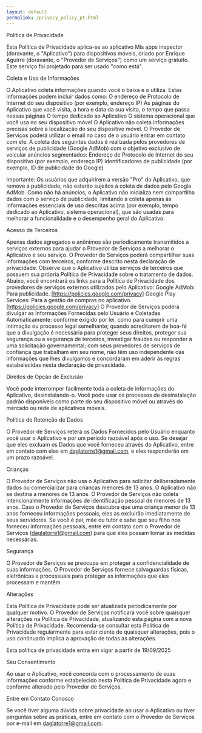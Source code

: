 ```yaml
---
layout: default
permalink: /privacy_policy_pt.html 
---
```

Política de Privacidade

Esta Política de Privacidade aplica-se ao aplicativo Mis apps inspector (doravante, o "Aplicativo") para dispositivos móveis, criado por Enrique Aguirre (doravante, o "Provedor de Serviços") como um serviço gratuito. Este serviço foi projetado para ser usado "como está".

Coleta e Uso de Informações

O Aplicativo coleta informações quando você o baixa e o utiliza. Estas informações podem incluir dados como:
O endereço de Protocolo de Internet do seu dispositivo (por exemplo, endereço IP)
As páginas do Aplicativo que você visita, a hora e data da sua visita, o tempo que passa nessas páginas
O tempo dedicado ao Aplicativo
O sistema operacional que você usa no seu dispositivo móvel
O Aplicativo não coleta informações precisas sobre a localização do seu dispositivo móvel.
O Provedor de Serviços poderá utilizar o email no caso de o usuário entrar em contato com ele.
A coleta dos seguintes dados é realizada pelos provedores de serviços de publicidade (Google AdMob) com o objetivo exclusivo de veicular anúncios segmentados:
Endereço de Protocolo de Internet do seu dispositivo (por exemplo, endereço IP)
Identificadores de publicidade (por exemplo, ID de publicidade do Google)

Importante: Os usuários que adquirirem a versão "Pro" do Aplicativo, que remove a publicidade, não estarão sujeitos à coleta de dados pelo Google AdMob. Como não há anúncios, o Aplicativo não inicializa nem compartilha dados com o serviço de publicidade, limitando a coleta apenas às informações essenciais de uso descritas acima (por exemplo, tempo dedicado ao Aplicativo, sistema operacional), que são usadas para melhorar a funcionalidade e o desempenho geral do Aplicativo.

Acesso de Terceiros

Apenas dados agregados e anônimos são periodicamente transmitidos a serviços externos para ajudar o Provedor de Serviços a melhorar o Aplicativo e seu serviço. O Provedor de Serviços poderá compartilhar suas informações com terceiros, conforme descrito nesta declaração de privacidade.
Observe que o Aplicativo utiliza serviços de terceiros que possuem sua própria Política de Privacidade sobre o tratamento de dados. Abaixo, você encontrará os links para a Política de Privacidade dos provedores de serviços externos utilizados pelo Aplicativo:
Google AdMob: Para publicidade. [https://policies.google.com/privacy]
Google Play Services: Para a gestão de compras no aplicativo. [https://policies.google.com/privacy]
O Provedor de Serviços poderá divulgar as Informações Fornecidas pelo Usuário e Coletadas Automaticamente:
conforme exigido por lei, como para cumprir uma intimação ou processo legal semelhante;
quando acreditarem de boa-fé que a divulgação é necessária para proteger seus direitos, proteger sua segurança ou a segurança de terceiros, investigar fraudes ou responder a uma solicitação governamental;
com seus provedores de serviços de confiança que trabalham em seu nome, não têm uso independente das informações que lhes divulgamos e concordaram em aderir às regras estabelecidas nesta declaração de privacidade.

Direitos de Opção de Exclusão

Você pode interromper facilmente toda a coleta de informações do Aplicativo, desinstalando-o. Você pode usar os processos de desinstalação padrão disponíveis como parte do seu dispositivo móvel ou através do mercado ou rede de aplicativos móveis.

Política de Retenção de Dados

O Provedor de Serviços reterá os Dados Fornecidos pelo Usuário enquanto você usar o Aplicativo e por um período razoável após o uso. Se desejar que eles excluam os Dados que você forneceu através do Aplicativo, entre em contato com eles em daglatorre1@gmail.com, e eles responderão em um prazo razoável.

Crianças

O Provedor de Serviços não usa o Aplicativo para solicitar deliberadamente dados ou comercializar para crianças menores de 13 anos.
O Aplicativo não se destina a menores de 13 anos. O Provedor de Serviços não coleta intencionalmente informações de identificação pessoal de menores de 13 anos. Caso o Provedor de Serviços descubra que uma criança menor de 13 anos forneceu informações pessoais, eles as excluirão imediatamente de seus servidores. Se você é pai, mãe ou tutor e sabe que seu filho nos forneceu informações pessoais, entre em contato com o Provedor de Serviços (daglatorre1@gmail.com) para que eles possam tomar as medidas necessárias.

Segurança

O Provedor de Serviços se preocupa em proteger a confidencialidade de suas informações. O Provedor de Serviços fornece salvaguardas físicas, eletrônicas e processuais para proteger as informações que eles processam e mantêm.

Alterações

Esta Política de Privacidade pode ser atualizada periodicamente por qualquer motivo. O Provedor de Serviços notificará você sobre quaisquer alterações na Política de Privacidade, atualizando esta página com a nova Política de Privacidade. Recomenda-se consultar esta Política de Privacidade regularmente para estar ciente de quaisquer alterações, pois o uso continuado implica a aprovação de todas as alterações.

Esta política de privacidade entra em vigor a partir de 19/09/2025

Seu Consentimento

Ao usar o Aplicativo, você concorda com o processamento de suas informações conforme estabelecido nesta Política de Privacidade agora e conforme alterado pelo Provedor de Serviços.

Entre em Contato Conosco

Se você tiver alguma dúvida sobre privacidade ao usar o Aplicativo ou tiver perguntas sobre as práticas, entre em contato com o Provedor de Serviços por e-mail em daglatorre1@gmail.com.
